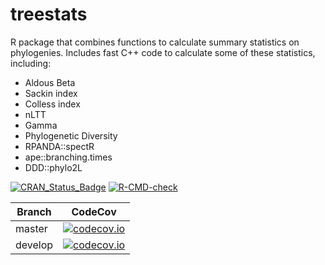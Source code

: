 # treestats

R package that combines functions to calculate summary statistics on phylogenies.
Includes fast C++ code to calculate some of these statistics, including:
  - Aldous Beta
  - Sackin index
  - Colless index
  - nLTT
  - Gamma
  - Phylogenetic Diversity
  - RPANDA::spectR
  - ape::branching.times
  - DDD::phylo2L
  
[![CRAN_Status_Badge](https://www.r-pkg.org/badges/version/treestats)](https://cran.r-project.org/package=treestats)
[![R-CMD-check](https://github.com/thijsjanzen/treestats/workflows/R-CMD-check/badge.svg)](https://github.com/thijsjanzen/treestats/actions)

Branch|CodeCov
---|---
master|[![codecov.io](https://codecov.io/gh/thijsjanzen/treestats/branch/master/graph/badge.svg)](https://codecov.io/gh/thijsjanzen/treestats)
develop|[![codecov.io](https://codecov.io/gh/thijsjanzen/treestats/branch/develop/graph/badge.svg)](https://codecov.io/gh/thijsjanzen/treestats)
